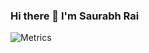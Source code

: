 ### Hi there 👋 I'm Saurabh Rai

![Metrics](https://metrics.lecoq.io/srbhr?template=classic&isocalendar=1&isocalendar.duration=full-year&config.timezone=Asia%2FCalcutta)


<!--
**srbhr/srbhr** is a ✨ _special_ ✨ repository because its `README.md` (this file) appears on your GitHub profile.

Here are some ideas to get you started:

- 🔭 I’m currently working on ...
- 🌱 I’m currently learning ...
- 👯 I’m looking to collaborate on ...
- 🤔 I’m looking for help with ...
- 💬 Ask me about ...
- 📫 How to reach me: ...
- 😄 Pronouns: ...
- ⚡ Fun fact: ...
-->
